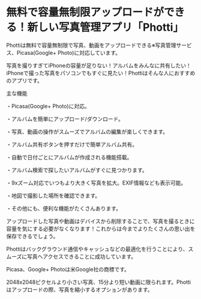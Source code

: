 # 無料で容量無制限アップロードができる！新しい写真管理アプリ「Photti」


Phottiは無料で容量無制限で写真、動画をアップロードできる※写真管理サービス、Picasa(Google+ Photo)に対応しています。


写真を撮りすぎてiPhoneの容量が足りない！アルバムをみんなに共有したい！iPhoneで撮った写真をパソコンでもすぐに見たい！Phottiはそんな人におすすめのアプリです。


主な機能

・Picasa(Google+ Photo)に対応。

・アルバムを簡単にアップロード/ダウンロード。

・写真、動画の操作がスムーズでアルバムの編集が楽しくできます。

・アルバム共有ボタンを押すだけで簡単アルバム共有。

・自動で日付ごとにアルバムが作成される機能搭載。

・アルバム検索で探したいアルバムがすぐに見つかります。

・9xズーム対応でいつもより大きく写真を拡大。EXIF情報なども表示可能。

・地図で撮影した場所を確認できます。

・その他にも、便利な機能がたくさんあります。


アップロードした写真や動画はデバイスから削除することで、写真を撮るときに容量を気にする必要がなくなります！これからは今までよりたくさんの思い出を保存できるでしょう。



Phottiはバックグラウンド通信やキャッシュなどの最適化を行うことにより、スムーズに写真へアクセスできることに成功しています。



Picasa、Google+ Photoは米Google社の商標です。


 2048x2048ピクセルより小さい写真、15分より短い動画に限られます。Phottiはアップロードの際、写真を縮小するオプションがあります。
